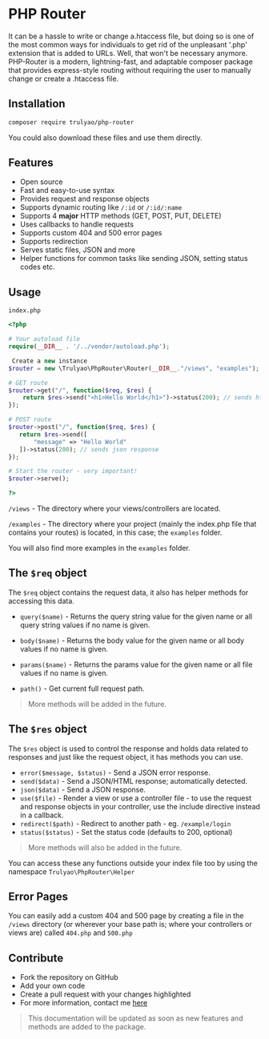 # PHP Router
It can be a hassle to write or change a.htaccess file, but doing so is one of the most common ways for individuals to get rid of the unpleasant '.php' extension that is added to URLs. Well, that won't be necessary anymore. PHP-Router is a modern, lightning-fast, and adaptable composer package that provides express-style routing without requiring the user to manually change or create a .htaccess file.

## Installation

```bash
composer require trulyao/php-router
```

You could also download these files and use them directly.


## Features
- Open source
- Fast and easy-to-use syntax
- Provides request and response objects
- Supports dynamic routing like `/:id` or `/:id/:name`
- Supports 4 **major** HTTP methods (GET, POST, PUT, DELETE)
- Uses callbacks to handle requests
- Supports custom 404 and 500 error pages
- Supports redirection
- Serves static files, JSON and more
- Helper functions for common tasks like sending JSON, setting status codes etc.


## Usage

`index.php`
```php
<?php

# Your autoload file
require(__DIR__ . '/../vendor/autoload.php');

 Create a new instance
$router = new \Trulyao\PhpRouter\Router(__DIR__."/views", "examples");

# GET route
$router->get("/", function($req, $res) {
    return $res->send("<h1>Hello World</h1>")->status(200); // sends html response
});

# POST route
$router->post("/", function($req, $res) {
   return $res->send([
       "message" => "Hello World"
   ])->status(200); // sends json response
});

# Start the router - very important!
$router->serve();

?>
```

`/views` - The directory where your views/controllers are located.

`/examples` - The directory where your project (mainly the index.php file that contains your routes) is located, in this case; the `examples` folder.

You will also find more examples in the `examples` folder.

## The `$req` object

The `$req` object contains the request data, it also has helper methods for accessing this data.

- `query($name)` - Returns the query string value for the given name or all query string values if no name is given.

- `body($name)` - Returns the body value for the given name or all body values if no name is given.

- `params($name)` - Returns the params value for the given name or all file values if no name is given.
- `path()` - Get current full request path.

> More methods will be added in the future.


## The `$res` object

The `$res` object is used to control the response and holds data related to responses and just like the request object, it has methods you can use.

- `error($message, $status)` - Send a JSON error response.
- `send($data)` - Send a JSON/HTML response; automatically detected.
- `json($data)` - Send a JSON response.
- `use($file)` - Render a view or use a controller file - to use the request and response objects in your controller, use the include directive instead in a callback.
- `redirect($path)` - Redirect to another path - eg. `/example/login`
- `status($status)` - Set the status code (defaults to 200, optional)


> More methods will also be added in the future.


You can access these any functions outside your index file too by using the namespace `Trulyao\PhpRouter\Helper`

## Error Pages
You can easily add a custom 404 and 500 page by creating a file in the `/views` directory (or wherever your base path is; where your controllers or views are) called `404.php` and `500.php` 


## Contribute

- Fork the repository on GitHub
- Add your own code
- Create a pull request with your changes highlighted
- For more information, contact me [here](https://twitter.com/trulyao)

>This documentation will be updated as soon as new features and methods are added to the package.